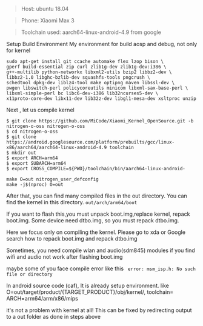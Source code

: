 > Host: ubuntu 18.04

> Phone: Xiaomi Max 3

> Toolchain used: aarch64-linux-android-4.9 from google

Setup Build Environment
My environment for build aosp and debug, not only for kernel

```
sudo apt-get install git ccache automake flex lzop bison \
gperf build-essential zip curl zlib1g-dev zlib1g-dev:i386 \
g++-multilib python-networkx libxml2-utils bzip2 libbz2-dev \
libbz2-1.0 libghc-bzlib-dev squashfs-tools pngcrush \
schedtool dpkg-dev liblz4-tool make optipng maven libssl-dev \
pwgen libswitch-perl policycoreutils minicom libxml-sax-base-perl \
libxml-simple-perl bc libc6-dev-i386 lib32ncurses5-dev \
x11proto-core-dev libx11-dev lib32z-dev libgl1-mesa-dev xsltproc unzip
```

Next , let us compile kernel
```
$ git clone https://github.com/MiCode/Xiaomi_Kernel_OpenSource.git -b nitrogen-o-oss nitrogen-o-oss
$ cd nitrogen-o-oss
$ git clone https://android.googlesource.com/platform/prebuilts/gcc/linux-x86/aarch64/aarch64-linux-android-4.9 toolchain
$ mkdir out
$ export ARCH=arm64
$ export SUBARCH=arm64
$ export CROSS_COMPILE=${PWD}/toolchain/bin/aarch64-linux-android-
```

```
make O=out nitrogen_user_defconfig
make -j$(nproc) O=out
```

After that, you can find many compiled files in the out directory.
You can find the kernel in this directory.
`out/arch/arm64/boot`

If you want to flash this,you must unpack boot.img,replace kernel, repack boot.img.
Some device need dtbo.img, so you must repack dtbo.img.

Here we focus only on compiling the kernel.
Please go to xda or Google search how to repack boot.img and repack dtbo.img

Sometimes, you need compile wlan and audio(sdm845) modules if you find wifi and audio not work after flashing boot.img

maybe some of you face compile error like this
` error: msm_isp.h: No such file or directory`

In android source code (caf), It is already setup environment. like O=out/target/product/{TARGET_PRODUCT}/obj/kernel/,  toolchain=   ARCH=arm64/arm/x86/mips

it's not a problem with kernel at all!
This can be fixed by redirecting output to a out folder as done in steps above